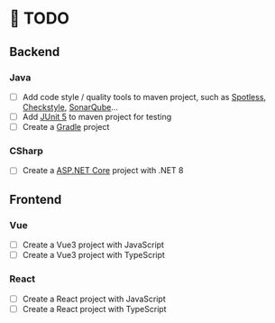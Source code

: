 # 📑 TODO

## Backend

### Java

- [ ] Add code style / quality tools to maven project, such as [Spotless](https://github.com/diffplug/spotless), [Checkstyle](https://github.com/checkstyle/checkstyle), [SonarQube](https://github.com/SonarSource/sonarqube)...
- [ ] Add [JUnit 5](https://junit.org/junit5/) to maven project for testing
- [ ] Create a [Gradle](https://gradle.org/) project

### CSharp

- [ ] Create a [ASP.NET Core](https://dotnet.microsoft.com/en-us/apps/aspnet) project with .NET 8

## Frontend

### Vue

- [ ] Create a Vue3 project with JavaScript
- [ ] Create a Vue3 project with TypeScript

### React

- [ ] Create a React project with JavaScript
- [ ] Create a React project with TypeScript

